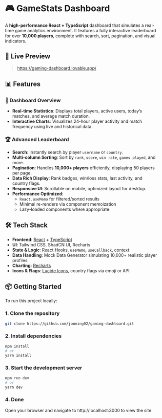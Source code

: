 # 🎮 GameStats Dashboard

A **high-performance React + TypeScript** dashboard that simulates a real-time game analytics environment. It features a fully interactive leaderboard for over **10,000 players**, complete with search, sort, pagination, and visual indicators.


## 🚀 Live Preview

> https://gaming-dashboard.lovable.app/


## 📊 Features

### 📌 Dashboard Overview
- **Real-time Statistics**: Displays total players, active users, today’s matches, and average match duration.
- **Interactive Charts**: Visualizes 24-hour player activity and match frequency using live and historical data.

### 🏆 Advanced Leaderboard
- **Search**: Instantly search by player `username` or `country`.
- **Multi-column Sorting**: Sort by `rank`, `score`, `win rate`, `games played`, and more.
- **Pagination**: Handles **10,000+ players** efficiently, displaying 50 players per page.
- **Data Rich Display**: Rank badges, win/loss stats, last activity, and country flags.
- **Responsive UI**: Scrollable on mobile, optimized layout for desktop.
- **Performance Optimized**:
  - `React.useMemo` for filtered/sorted results
  - Minimal re-renders via component memoization
  - Lazy-loaded components where appropriate

## 🛠️ Tech Stack

- **Frontend**: [React](https://reactjs.org/) + [TypeScript](https://www.typescriptlang.org/)
- **UI**: Tailwind CSS, ShadCN UI, Recharts
- **State & Logic**: React Hooks, `useMemo`, `useCallback`, context
- **Data Handling**: Mock Data Generator simulating 10,000+ realistic player profiles
- **Charting**: [Recharts](https://recharts.org/)
- **Icons & Flags**: [Lucide Icons](https://lucide.dev/), country flags via emoji or API

## 📦 Getting Started

To run this project locally:

### 1. Clone the repository

```bash
git clone https://github.com/jooming02/gaming-dashboard.git
```

### 2. Install dependencies

```bash
npm install
# or
yarn install
```

### 3. Start the development server

```bash
npm run dev
# or
yarn dev
```

### 4. Done
Open your browser and navigate to http://localhost:3000 to view the site.
